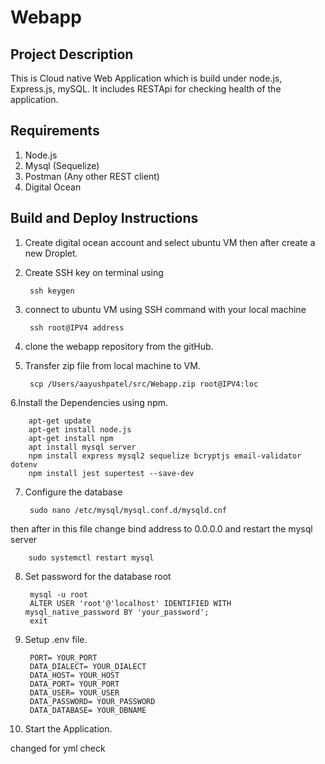 # Webapp
## Project Description 

This is Cloud native Web Application which is build under node.js, Express.js, mySQL. It includes RESTApi for checking health of the application.

## Requirements 

1. Node.js 
2. Mysql (Sequelize)
3. Postman (Any other REST client)
4. Digital Ocean 

## Build and Deploy Instructions


1. Create digital ocean account and select ubuntu VM then after create a new Droplet.
2. Create SSH key on terminal using 

        ssh keygen

3. connect to ubuntu VM using SSH command with your local machine 

        ssh root@IPV4 address


4. clone the webapp repository from the gitHub.
5. Transfer zip file from local machine to VM.
    
        scp /Users/aayushpatel/src/Webapp.zip root@IPV4:loc

6.Install the Dependencies using npm.

        apt-get update
        apt-get install node.js
        apt-get install npm
        apt install mysql server
        npm install express mysql2 sequelize bcryptjs email-validator dotenv
        npm install jest supertest --save-dev

7. Configure the database 

        sudo nano /etc/mysql/mysql.conf.d/mysqld.cnf
    
 then after in this file change bind address to 0.0.0.0 and restart the mysql server

        sudo systemctl restart mysql

8. Set password for the database root 

        mysql -u root
        ALTER USER 'root'@'localhost' IDENTIFIED WITH mysql_native_password BY 'your_password';
        exit

9. Setup .env file. 

        PORT= YOUR_PORT
        DATA_DIALECT= YOUR_DIALECT
        DATA_HOST= YOUR_HOST
        DATA_PORT= YOUR_PORT
        DATA_USER= YOUR_USER
        DATA_PASSWORD= YOUR_PASSWORD
        DATA_DATABASE= YOUR_DBNAME
5. Start the Application. 

 

 changed for yml check 